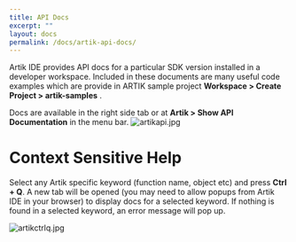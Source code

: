 ```yaml
---
title: API Docs
excerpt: ""
layout: docs
permalink: /docs/artik-api-docs/
---
```

Artik IDE provides API docs for a particular SDK version installed in a developer workspace. Included in these documents are many useful code examples which are provide in ARTIK sample project **Workspace > Create Project > artik-samples** .


Docs are available in the right side tab or at **Artik > Show API Documentation** in the menu bar.
![artikapi.jpg](../../assets/imgs/artikapi.jpg)

# Context Sensitive Help  
Select any Artik specific keyword (function name, object etc) and press **Ctrl + Q**. A new tab will be opened (you may need to allow popups from Artik IDE in your browser) to display docs for a selected keyword. If nothing is found in a selected keyword, an error message will pop up.


![artikctrlq.jpg](../../assets/imgs/artikctrlq.jpg)
